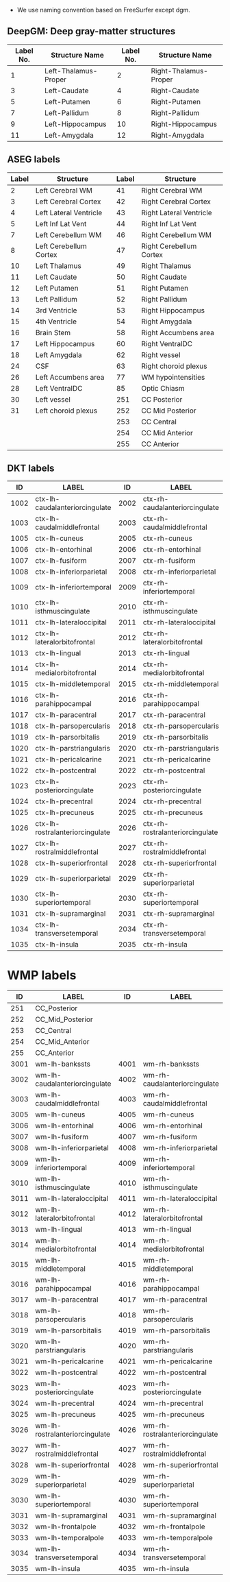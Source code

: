 * We use naming convention based on FreeSurfer except dgm.

## DeepGM: Deep gray-matter structures

| Label No. | Structure Name       | Label No. | Structure Name        |
| --------- | -------------------- | --------- | --------------------- |
| 1         | Left-Thalamus-Proper | 2         | Right-Thalamus-Proper |
| 3         | Left-Caudate         | 4         | Right-Caudate         |
| 5         | Left-Putamen         | 6         | Right-Putamen         |
| 7         | Left-Pallidum        | 8         | Right-Pallidum        |
| 9         | Left-Hippocampus     | 10        | Right-Hippocampus     |
| 11        | Left-Amygdala        | 12        | Right-Amygdala        |

## ASEG labels
| Label | Structure              | Label | Structure               |
| ----- | ---------------------- | ----- | ----------------------- |
| 2     | Left Cerebral WM       | 41    | Right Cerebral WM       |
| 3     | Left Cerebral Cortex   | 42    | Right Cerebral Cortex   |
| 4     | Left Lateral Ventricle | 43    | Right Lateral Ventricle |
| 5     | Left Inf Lat Vent      | 44    | Right Inf Lat Vent      |
| 7     | Left Cerebellum WM     | 46    | Right Cerebellum WM     |
| 8     | Left Cerebellum Cortex | 47    | Right Cerebellum Cortex |
| 10    | Left Thalamus          | 49    | Right Thalamus          |
| 11    | Left Caudate           | 50    | Right Caudate           |
| 12    | Left Putamen           | 51    | Right Putamen           |
| 13    | Left Pallidum          | 52    | Right Pallidum          |
| 14    | 3rd Ventricle          | 53    | Right Hippocampus       |
| 15    | 4th Ventricle          | 54    | Right Amygdala          |
| 16    | Brain Stem             | 58    | Right Accumbens area    |
| 17    | Left Hippocampus       | 60    | Right VentralDC         |
| 18    | Left Amygdala          | 62    | Right vessel            |
| 24    | CSF                    | 63    | Right choroid plexus    |
| 26    | Left Accumbens area    | 77    | WM hypointensities      |
| 28    | Left VentralDC         | 85    | Optic Chiasm            |
| 30    | Left vessel            | 251   | CC Posterior            |
| 31    | Left choroid plexus    | 252   | CC Mid Posterior        |
|       |                        | 253   | CC Central              |
|       |                        | 254   | CC Mid Anterior         |
|       |                        | 255   | CC Anterior             |

## DKT labels

| ID   | LABEL                           | ID   | LABEL                           |
|------|---------------------------------|------|---------------------------------|
| 1002 | ctx-lh-caudalanteriorcingulate  | 2002 | ctx-rh-caudalanteriorcingulate  |
| 1003 | ctx-lh-caudalmiddlefrontal      | 2003 | ctx-rh-caudalmiddlefrontal      |
| 1005 | ctx-lh-cuneus                   | 2005 | ctx-rh-cuneus                   |
| 1006 | ctx-lh-entorhinal               | 2006 | ctx-rh-entorhinal               |
| 1007 | ctx-lh-fusiform                 | 2007 | ctx-rh-fusiform                 |
| 1008 | ctx-lh-inferiorparietal         | 2008 | ctx-rh-inferiorparietal         |
| 1009 | ctx-lh-inferiortemporal         | 2009 | ctx-rh-inferiortemporal         |
| 1010 | ctx-lh-isthmuscingulate         | 2010 | ctx-rh-isthmuscingulate         |
| 1011 | ctx-lh-lateraloccipital         | 2011 | ctx-rh-lateraloccipital         |
| 1012 | ctx-lh-lateralorbitofrontal     | 2012 | ctx-rh-lateralorbitofrontal     |
| 1013 | ctx-lh-lingual                  | 2013 | ctx-rh-lingual                  |
| 1014 | ctx-lh-medialorbitofrontal      | 2014 | ctx-rh-medialorbitofrontal      |
| 1015 | ctx-lh-middletemporal           | 2015 | ctx-rh-middletemporal           |
| 1016 | ctx-lh-parahippocampal          | 2016 | ctx-rh-parahippocampal          |
| 1017 | ctx-lh-paracentral              | 2017 | ctx-rh-paracentral              |
| 1018 | ctx-lh-parsopercularis          | 2018 | ctx-rh-parsopercularis          |
| 1019 | ctx-lh-parsorbitalis            | 2019 | ctx-rh-parsorbitalis            |
| 1020 | ctx-lh-parstriangularis         | 2020 | ctx-rh-parstriangularis         |
| 1021 | ctx-lh-pericalcarine            | 2021 | ctx-rh-pericalcarine            |
| 1022 | ctx-lh-postcentral              | 2022 | ctx-rh-postcentral              |
| 1023 | ctx-lh-posteriorcingulate       | 2023 | ctx-rh-posteriorcingulate       |
| 1024 | ctx-lh-precentral               | 2024 | ctx-rh-precentral               |
| 1025 | ctx-lh-precuneus                | 2025 | ctx-rh-precuneus                |
| 1026 | ctx-lh-rostralanteriorcingulate | 2026 | ctx-rh-rostralanteriorcingulate |
| 1027 | ctx-lh-rostralmiddlefrontal     | 2027 | ctx-rh-rostralmiddlefrontal     |
| 1028 | ctx-lh-superiorfrontal          | 2028 | ctx-rh-superiorfrontal          |
| 1029 | ctx-lh-superiorparietal         | 2029 | ctx-rh-superiorparietal         |
| 1030 | ctx-lh-superiortemporal         | 2030 | ctx-rh-superiortemporal         |
| 1031 | ctx-lh-supramarginal            | 2031 | ctx-rh-supramarginal            |
| 1034 | ctx-lh-transversetemporal       | 2034 | ctx-rh-transversetemporal       |
| 1035 | ctx-lh-insula                   | 2035 | ctx-rh-insula                   |



# WMP labels
| ID   | LABEL                          | ID   | LABEL                          |
|------|--------------------------------|------|--------------------------------|
| 251  | CC_Posterior                   |      |                                |
| 252  | CC_Mid_Posterior               |      |                                |
| 253  | CC_Central                     |      |                                |
| 254  | CC_Mid_Anterior                |      |                                |
| 255  | CC_Anterior                    |      |                                |
| 3001 | wm-lh-bankssts                 | 4001 | wm-rh-bankssts                 |
| 3002 | wm-lh-caudalanteriorcingulate  | 4002 | wm-rh-caudalanteriorcingulate  |
| 3003 | wm-lh-caudalmiddlefrontal      | 4003 | wm-rh-caudalmiddlefrontal      |
| 3005 | wm-lh-cuneus                   | 4005 | wm-rh-cuneus                   |
| 3006 | wm-lh-entorhinal               | 4006 | wm-rh-entorhinal               |
| 3007 | wm-lh-fusiform                 | 4007 | wm-rh-fusiform                 |
| 3008 | wm-lh-inferiorparietal         | 4008 | wm-rh-inferiorparietal         |
| 3009 | wm-lh-inferiortemporal         | 4009 | wm-rh-inferiortemporal         |
| 3010 | wm-lh-isthmuscingulate         | 4010 | wm-rh-isthmuscingulate         |
| 3011 | wm-lh-lateraloccipital         | 4011 | wm-rh-lateraloccipital         |
| 3012 | wm-lh-lateralorbitofrontal     | 4012 | wm-rh-lateralorbitofrontal     |
| 3013 | wm-lh-lingual                  | 4013 | wm-rh-lingual                  |
| 3014 | wm-lh-medialorbitofrontal      | 4014 | wm-rh-medialorbitofrontal      |
| 3015 | wm-lh-middletemporal           | 4015 | wm-rh-middletemporal           |
| 3016 | wm-lh-parahippocampal          | 4016 | wm-rh-parahippocampal          |
| 3017 | wm-lh-paracentral              | 4017 | wm-rh-paracentral              |
| 3018 | wm-lh-parsopercularis          | 4018 | wm-rh-parsopercularis          |
| 3019 | wm-lh-parsorbitalis            | 4019 | wm-rh-parsorbitalis            |
| 3020 | wm-lh-parstriangularis         | 4020 | wm-rh-parstriangularis         |
| 3021 | wm-lh-pericalcarine            | 4021 | wm-rh-pericalcarine            |
| 3022 | wm-lh-postcentral              | 4022 | wm-rh-postcentral              |
| 3023 | wm-lh-posteriorcingulate       | 4023 | wm-rh-posteriorcingulate       |
| 3024 | wm-lh-precentral               | 4024 | wm-rh-precentral               |
| 3025 | wm-lh-precuneus                | 4025 | wm-rh-precuneus                |
| 3026 | wm-lh-rostralanteriorcingulate | 4026 | wm-rh-rostralanteriorcingulate |
| 3027 | wm-lh-rostralmiddlefrontal     | 4027 | wm-rh-rostralmiddlefrontal     |
| 3028 | wm-lh-superiorfrontal          | 4028 | wm-rh-superiorfrontal          |
| 3029 | wm-lh-superiorparietal         | 4029 | wm-rh-superiorparietal         |
| 3030 | wm-lh-superiortemporal         | 4030 | wm-rh-superiortemporal         |
| 3031 | wm-lh-supramarginal            | 4031 | wm-rh-supramarginal            |
| 3032 | wm-lh-frontalpole              | 4032 | wm-rh-frontalpole              |
| 3033 | wm-lh-temporalpole             | 4033 | wm-rh-temporalpole             |
| 3034 | wm-lh-transversetemporal       | 4034 | wm-rh-transversetemporal       |
| 3035 | wm-lh-insula                   | 4035 | wm-rh-insula                   |
